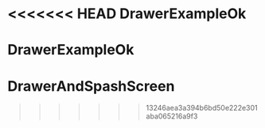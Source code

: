 <<<<<<< HEAD
DrawerExampleOk
===============

DrawerExampleOk
=======
DrawerAndSpashScreen
====================
>>>>>>> 13246aea3a394b6bd50e222e301aba065216a9f3
